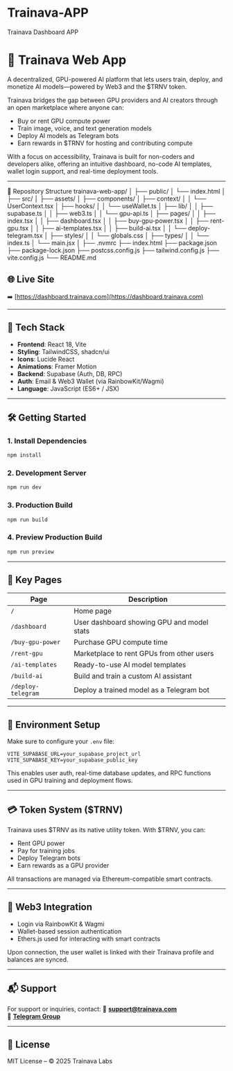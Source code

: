 # Trainava-APP
Trainava Dashboard APP

# 🚀 Trainava Web App

A decentralized, GPU-powered AI platform that lets users train, deploy, and monetize AI models—powered by Web3 and the $TRNV token.

Trainava bridges the gap between GPU providers and AI creators through an open marketplace where anyone can:
- Buy or rent GPU compute power
- Train image, voice, and text generation models
- Deploy AI models as Telegram bots
- Earn rewards in $TRNV for hosting and contributing compute

With a focus on accessibility, Trainava is built for non-coders and developers alike, offering an intuitive dashboard, no-code AI templates, wallet login support, and real-time deployment tools.

---
📁 Repository Structure
trainava-web-app/
│
├── public/
│   └── index.html
│
├── src/
│   ├── assets/
│   ├── components/
│   ├── context/
│   │   └── UserContext.tsx
│   ├── hooks/
│   │   └── useWallet.ts
│   ├── lib/
│   │   ├── supabase.ts
│   │   ├── web3.ts
│   │   └── gpu-api.ts
│   ├── pages/
│   │   ├── index.tsx
│   │   ├── dashboard.tsx
│   │   ├── buy-gpu-power.tsx
│   │   ├── rent-gpu.tsx
│   │   ├── ai-templates.tsx
│   │   ├── build-ai.tsx
│   │   └── deploy-telegram.tsx
│   ├── styles/
│   │   └── globals.css
│   ├── types/
│   │   └── index.ts
│   └── main.jsx
│
├── .nvmrc
├── index.html
├── package.json
├── package-lock.json
├── postcss.config.js
├── tailwind.config.js
├── vite.config.js
└── README.md



## 🌐 Live Site

➡️ [https://dashboard.trainava.com](https://dashboard.trainava.com)

---

## 🧰 Tech Stack

- **Frontend**: React 18, Vite
- **Styling**: TailwindCSS, shadcn/ui
- **Icons**: Lucide React
- **Animations**: Framer Motion
- **Backend**: Supabase (Auth, DB, RPC)
- **Auth**: Email & Web3 Wallet (via RainbowKit/Wagmi)
- **Language**: JavaScript (ES6+ / JSX)

---

## 🛠️ Getting Started

### 1. Install Dependencies

```bash
npm install
```

### 2. Development Server

```bash
npm run dev
```

### 3. Production Build

```bash
npm run build
```

### 4. Preview Production Build

```bash
npm run preview
```

---

## 📁 Key Pages

| Page                  | Description                                   |
|-----------------------|-----------------------------------------------|
| `/`                   | Home page                                     |
| `/dashboard`          | User dashboard showing GPU and model stats    |
| `/buy-gpu-power`      | Purchase GPU compute time                     |
| `/rent-gpu`           | Marketplace to rent GPUs from other users     |
| `/ai-templates`       | Ready-to-use AI model templates               |
| `/build-ai`           | Build and train a custom AI assistant         |
| `/deploy-telegram`    | Deploy a trained model as a Telegram bot      |

---

## 🔐 Environment Setup

Make sure to configure your `.env` file:

```
VITE_SUPABASE_URL=your_supabase_project_url
VITE_SUPABASE_KEY=your_supabase_public_key
```

This enables user auth, real-time database updates, and RPC functions used in GPU training and deployment flows.

---

## 💳 Token System ($TRNV)

Trainava uses $TRNV as its native utility token. With $TRNV, you can:
- Rent GPU power
- Pay for training jobs
- Deploy Telegram bots
- Earn rewards as a GPU provider

All transactions are managed via Ethereum-compatible smart contracts.

---

## 🤖 Web3 Integration

- Login via RainbowKit & Wagmi
- Wallet-based session authentication
- Ethers.js used for interacting with smart contracts

Upon connection, the user wallet is linked with their Trainava profile and balances are synced.

---

## 📬 Support

For support or inquiries, contact:
📧 **support@trainava.com**  
💬 **[Telegram Group](https://t.me/Trainava_Labs)**

---

## 📄 License

MIT License – © 2025 Trainava Labs
